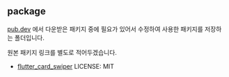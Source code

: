 ## package

[pub.dev](https://pub.dev) 에서 다운받은 패키지 중에 필요가 있어서 수정하여 사용한 패키지를 저장하는 폴더입니다.

원본 패키지 링크를 별도로 적어두겠습니다.

- [flutter_card_swiper](https://pub.dev/packages/flutter_card_swiper)
  LICENSE: MIT
